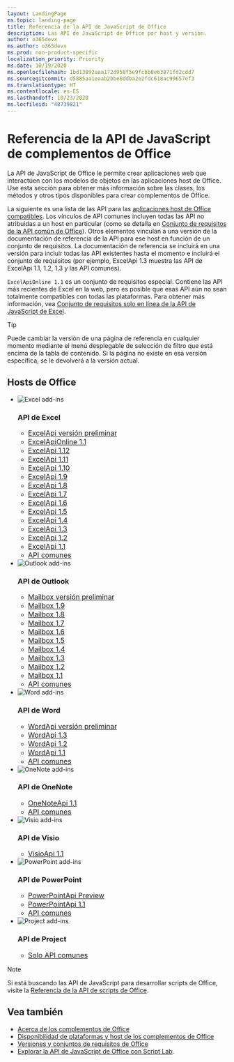 ```yaml
---
layout: LandingPage
ms.topic: landing-page
title: Referencia de la API de JavaScript de Office
description: Las API de JavaScript de Office por host y versión.
author: o365devx
ms.author: o365devx
ms.prod: non-product-specific
localization_priority: Priority
ms.date: 10/19/2020
ms.openlocfilehash: 1bd13892aaa172d958f5e9fcbb0e63871fd2cdd7
ms.sourcegitcommit: d5885aa1eaab2bbe8ddba2e2fdc618ac99657ef3
ms.translationtype: HT
ms.contentlocale: es-ES
ms.lasthandoff: 10/23/2020
ms.locfileid: "48739821"
---
```

# <a name="office-add-ins-javascript-api-reference"></a>Referencia de la API de JavaScript de complementos de Office

La API de JavaScript de Office le permite crear aplicaciones web que interactúen con los modelos de objetos en las aplicaciones host de Office. Use esta sección para obtener más información sobre las clases, los métodos y otros tipos disponibles para crear complementos de Office.

La siguiente es una lista de las API para las [aplicaciones host de Office compatibles](/office/dev/add-ins/overview/office-add-in-availability). Los vínculos de API comunes incluyen todas las API no atribuidas a un host en particular (como se detalla en [Conjunto de requisitos de la API común de Office](/office/dev/add-ins/reference/requirement-sets/office-add-in-requirement-sets)). Otros elementos vinculan a una versión de la documentación de referencia de la API para ese host en función de un conjunto de requisitos. La documentación de referencia se incluirá en una versión para incluir todas las API existentes hasta el momento e incluirá el conjunto de requisitos (por ejemplo, ExcelApi 1.3 muestra las API de ExcelApi 1.1, 1.2, 1.3 y las API comunes).

`ExcelApiOnline 1.1` es un conjunto de requisitos especial. Contiene las API más recientes de Excel en la web, pero es posible que esas API aún no sean totalmente compatibles con todas las plataformas. Para obtener más información, vea [Conjunto de requisitos solo en línea de la API de JavaScript de Excel](/office/dev/add-ins/reference/requirement-sets/excel-api-online-requirement-set).

> [!TIP]
> Puede cambiar la versión de una página de referencia en cualquier momento mediante el menú desplegable de selección de filtro que está encima de la tabla de contenido. Si la página no existe en esa versión específica, se le devolverá a la versión actual.

<h2>Hosts de Office</h2>

<ul class="cardsK panelContent cols cols3">
    <li>
        <a class="card x-hidden-focus">
            <div class="cardImageOuter">
                <div class="cardImage">
                    <img src="/javascript/api/overview/images/logo-excel.svg" alt="Excel add-ins" />
                </div>
            </div>
            <div class="cardText">
                <h3>API de Excel</h3>
                <ul>
                    <li><a style="font-size: 1rem;" href="/javascript/api/excel?view=excel-js-preview">ExcelApi versión preliminar</a></li>
                    <li><a style="font-size: 1rem;" href="/javascript/api/excel?view=excel-js-online">ExcelApiOnline 1.1</a></li>
                    <li><a style="font-size: 1rem;" href="/javascript/api/excel?view=excel-js-1.12">ExcelApi 1.12</a></li>
                    <li><a style="font-size: 1rem;" href="/javascript/api/excel?view=excel-js-1.11">ExcelApi 1.11</a></li>
                    <li><a style="font-size: 1rem;" href="/javascript/api/excel?view=excel-js-1.10">ExcelApi 1.10</a></li>
                    <li><a style="font-size: 1rem;" href="/javascript/api/excel?view=excel-js-1.9">ExcelApi 1.9</a></li>
                    <li><a style="font-size: 1rem;" href="/javascript/api/excel?view=excel-js-1.8">ExcelApi 1.8</a></li>
                    <li><a style="font-size: 1rem;" href="/javascript/api/excel?view=excel-js-1.7">ExcelApi 1.7</a></li>
                    <li><a style="font-size: 1rem;" href="/javascript/api/excel?view=excel-js-1.6">ExcelApi 1.6</a></li>
                    <li><a style="font-size: 1rem;" href="/javascript/api/excel?view=excel-js-1.5">ExcelApi 1.5</a></li>
                    <li><a style="font-size: 1rem;" href="/javascript/api/excel?view=excel-js-1.4">ExcelApi 1.4</a></li>
                    <li><a style="font-size: 1rem;" href="/javascript/api/excel?view=excel-js-1.3">ExcelApi 1.3</a></li>
                    <li><a style="font-size: 1rem;" href="/javascript/api/excel?view=excel-js-1.2">ExcelApi 1.2</a></li>
                    <li><a style="font-size: 1rem;" href="/javascript/api/excel?view=excel-js-1.1">ExcelApi 1.1</a></li>
                    <li><a style="font-size: 1rem;" href="/javascript/api/office?view=excel-js-preview">API comunes</a></li>
                </ul>
            </div>
        </a>
    </li>
    <li>
        <a class="card x-hidden-focus">
            <div class="cardImageOuter">
                <div class="cardImage">
                    <img src="/javascript/api/overview/images/logo-outlook.svg" alt="Outlook add-ins" />
                </div>
            </div>
            <div class="cardText">
                <h3>API de Outlook</h3>
                <ul>
                    <li><a style="font-size: 1rem;" href="/javascript/api/outlook?view=outlook-js-preview">Mailbox versión preliminar</a></li>
                    <li><a style="font-size: 1rem;" href="/javascript/api/outlook?view=outlook-js-1.9">Mailbox 1.9</a></li>
                    <li><a style="font-size: 1rem;" href="/javascript/api/outlook?view=outlook-js-1.8">Mailbox 1.8</a></li>
                    <li><a style="font-size: 1rem;" href="/javascript/api/outlook?view=outlook-js-1.7">Mailbox 1.7</a></li>
                    <li><a style="font-size: 1rem;" href="/javascript/api/outlook?view=outlook-js-1.6">Mailbox 1.6</a></li>
                    <li><a style="font-size: 1rem;" href="/javascript/api/outlook?view=outlook-js-1.5">Mailbox 1.5</a></li>
                    <li><a style="font-size: 1rem;" href="/javascript/api/outlook?view=outlook-js-1.4">Mailbox 1.4</a></li>
                    <li><a style="font-size: 1rem;" href="/javascript/api/outlook?view=outlook-js-1.3">Mailbox 1.3</a></li>
                    <li><a style="font-size: 1rem;" href="/javascript/api/outlook?view=outlook-js-1.2">Mailbox 1.2</a></li>
                    <li><a style="font-size: 1rem;" href="/javascript/api/outlook?view=outlook-js-1.1">Mailbox 1.1</a></li>
                    <li><a style="font-size: 1rem;" href="/javascript/api/office?view=outlook-js-preview">API comunes</a></li>
                </ul>
            </div>
        </a>
    </li>
    <li>
        <a class="card x-hidden-focus">
            <div class="cardImageOuter">
                <div class="cardImage">
                    <img src="/javascript/api/overview/images/logo-word.svg" alt="Word add-ins" />
                </div>
            </div>
            <div class="cardText">
                <h3>API de Word</h3>
                <ul>
                    <li><a style="font-size: 1rem;" href="/javascript/api/word?view=word-js-preview">WordApi versión preliminar</a></li>
                    <li><a style="font-size: 1rem;" href="/javascript/api/word?view=word-js-1.3">WordApi 1.3</a></li>
                    <li><a style="font-size: 1rem;" href="/javascript/api/word?view=word-js-1.2">WordApi 1.2</a></li>
                    <li><a style="font-size: 1rem;" href="/javascript/api/word?view=word-js-1.1">WordApi 1.1</a></li>
                    <li><a style="font-size: 1rem;" href="/javascript/api/office?view=word-js-preview">API comunes</a></li>
                </ul>
            </div>
        </a>
    </li>
    <li>
        <a class="card x-hidden-focus">
            <div class="cardImageOuter">
                <div class="cardImage">
                    <img src="/javascript/api/overview/images/logo-onenote.svg" alt="OneNote add-ins" />
                </div>
            </div>
            <div class="cardText">
                <h3>API de OneNote</h3>
                <ul>
                    <li><a style="font-size: 1rem;" href="/javascript/api/onenote?view=onenote-js-1.1">OneNoteApi 1.1</a></li>
                    <li><a style="font-size: 1rem;" href="/javascript/api/office?view=onenote-js-1.1">API comunes</a></li>
                </ul>
            </div>
        </a>
    </li>
    <li>
        <a class="card x-hidden-focus">
            <div class="cardImageOuter">
                <div class="cardImage">
                    <img src="/javascript/api/overview/images/logo-visio.svg" alt="Visio add-ins" />
                </div>
            </div>
            <div class="cardText">
                <h3>API de Visio</h3>
                <ul>
                    <li><a style="font-size: 1rem;" href="/javascript/api/visio?view=visio-js-1.1">VisioApi 1.1</a></li>
                </ul>
            </div>
        </a>
    </li>
    <li>
        <a class="card x-hidden-focus">
            <div class="cardImageOuter">
                <div class="cardImage">
                    <img src="/javascript/api/overview/images/logo-powerpoint.svg" alt="PowerPoint add-ins" />
                </div>
            </div>
            <div class="cardText">
                <h3>API de PowerPoint</h3>
                <ul>
                    <li><a style="font-size: 1rem;" href="/javascript/api/powerpoint?view=powerpoint-js-preview">PowerPointApi Preview</a></li>
                    <li><a style="font-size: 1rem;" href="/javascript/api/powerpoint?view=powerpoint-js-1.1">PowerPointApi 1.1</a></li>
                    <li><a style="font-size: 1rem;" href="/javascript/api/office?view=powerpoint-js-preview">API comunes</a></li>
                </ul>
            </div>
        </a>
    </li>
    <li>
        <a class="card x-hidden-focus">
            <div class="cardImageOuter">
                <div class="cardImage">
                    <img src="/javascript/api/overview/images/logo-project.svg" alt="Project add-ins" />
                </div>
            </div>
            <div class="cardText">
                <h3>API de Project</h3>
                <ul>
                    <li><a style="font-size: 1rem;" href="/javascript/api/office?view=common-js">Solo API comunes</a></li>
                </ul>
            </div>
        </a>
    </li>
</ul>

> [!NOTE]
> Si está buscando las API de JavaScript para desarrollar scripts de Office, visite la [Referencia de la API de scripts de Office](/javascript/api/office-scripts/overview).

## <a name="see-also"></a>Vea también

- [Acerca de los complementos de Office](/office/dev/add-ins/overview)
- [Disponibilidad de plataformas y host de los complementos de Office](/office/dev/add-ins/overview/office-add-in-availability)
- [Versiones y conjuntos de requisitos de Office](/office/dev/add-ins/develop/office-versions-and-requirement-sets)
- [Explorar la API de JavaScript de Office con Script Lab](/office/dev/add-ins/overview/explore-with-script-lab).
